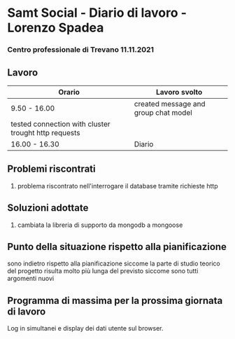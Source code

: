 # Samt Social  - Diario di lavoro - Lorenzo Spadea
### Centro professionale di Trevano 11.11.2021

## Lavoro

|Orario        |Lavoro svolto                                     
|--------------|------------------------------------------------- |
|9.50  - 16.00 | created message and group chat model
                 tested connection with cluster trought http requests|
|16.00 - 16.30 | Diario |


## Problemi riscontrati
1. problema riscontrato nell'interrogare il database tramite richieste http
## Soluzioni adottate
1. cambiata la libreria di supporto da mongodb a mongoose

## Punto della situazione rispetto alla pianificazione
sono indietro rispetto alla pianificazione siccome la parte di studio teorico del 
progetto risulta molto più lunga del previsto siccome sono tutti argomenti nuovi
## Programma di massima per la prossima giornata di lavoro
Log in simultanei e display dei dati utente sul browser.